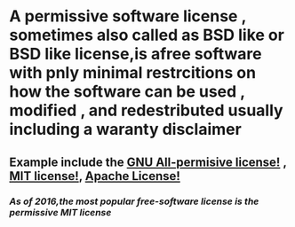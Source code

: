 # **A permissive software license , sometimes also called as BSD like or BSD like license,is afree software with pnly minimal restrcitions on how the software can be used , modified , and redestributed usually including a waranty disclaimer**
## Example include  the [GNU All-permisive license!](https://en.wikipedia.org/wiki/GNU_All-permisive_license) , [MIT license!](hhtps://en.wikipedi.porg/wiki/MIT_License), [Apache License!](https://en.wikipeida.org/wiki/apple_public_source_licane)
### *As of 2016,the most popular free-software license is the permissive MIT license*
